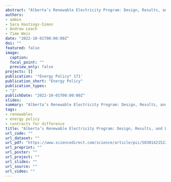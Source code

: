 ```yaml
---
abstract: "Alberta’s Renewable Electricity Program: Design, Results, and Lessons Learned"
authors:
- admin
- Sara Hastings-Simon
- Andrew Leach
- Time Weis
date: "2022-10-01T00:00:00Z"
doi: ""
featured: false
image:
  caption:
  focal_point: ""
  preview_only: false
projects: []
publication: '*Energy Policy* 171'
publication_short: "Energy Policy"
publication_types:
- "2"
publishDate: "2022-10-01T00:00:00Z"
slides:
summary: "Alberta’s Renewable Electricity Program: Design, Results, and Lessons Learned"
tags:
- renewables
- energy policy
- contracts for difference
title: "Alberta’s Renewable Electricity Program: Design, Results, and Lessons Learned"
url_code: ""
url_dataset: ""
url_pdf: "https://www.sciencedirect.com/science/article/pii/S0301421522004852?dgcid=coauthor"
url_preprint: ""
url_poster: ""
url_project: ""
url_slides: ""
url_source: ""
url_video: ""
---
```


